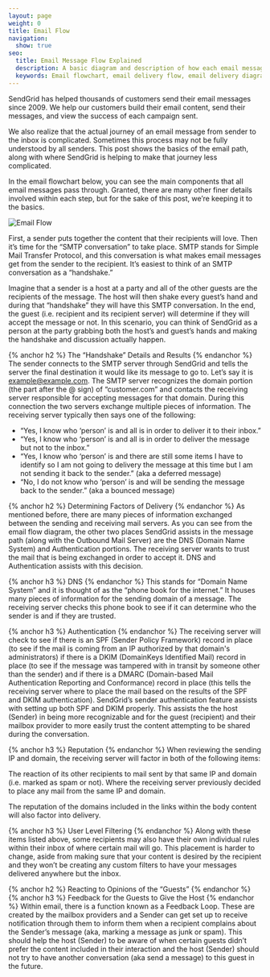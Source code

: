 ```yaml
---
layout: page
weight: 0
title: Email Flow
navigation:
  show: true
seo:
  title: Email Message Flow Explained
  description: A basic diagram and description of how each email message flows in general and through SendGrid
  keywords: Email flowchart, email delivery flow, email delivery diagram, basic email flow
---
```


SendGrid has helped thousands of customers send their email messages since 2009. We help our customers build their email content, send their messages, and view the success of each campaign sent.

We also realize that the actual journey of an email message from sender to the inbox  is complicated. Sometimes this process may not be fully understood by all senders. This post shows the basics of the email path, along with where SendGrid is helping to make that journey less complicated.

In the email flowchart below, you can see the main components that all email messages pass through. Granted, there are many other finer details involved within each step, but for the sake of this post, we’re keeping it to the basics.

![]({{root_url}}/img/MailFlow.png "Email Flow")

First, a sender puts together the content that their recipients will love. Then it’s time for the “SMTP conversation” to take place. SMTP stands for Simple Mail Transfer Protocol, and this conversation is what makes email messages get from the sender to the recipient. It’s easiest to think of an SMTP conversation as a “handshake.”

Imagine that a sender is a host at a party and all of the other guests are the recipients of the message. The host will then shake every guest’s hand and during that “handshake” they will have this SMTP conversation. In the end, the guest (i.e. recipient and its recipient server) will determine if they will accept the message or not. In this scenario, you can think of SendGrid as a person at the party grabbing both the host’s and guest’s hands and making the handshake and discussion actually happen.

{% anchor h2 %}	The “Handshake” Details and Results
{% endanchor %}	
The sender connects to the SMTP server through SendGrid and tells the server the final destination it would like its message to go to. Let’s say it is example@example.com. The SMTP server recognizes the domain portion (the part after the @ sign) of “customer.com” and contacts the receiving server responsible for accepting messages for that domain. During this connection the two servers exchange multiple pieces of information. The receiving server typically then says one of the following:

* “Yes, I know who ‘person’ is and all is in order to deliver it to their inbox.”
* “Yes, I know who ‘person’ is and all is in order to deliver the message but not to the inbox.”
* “Yes, I know who ‘person’ is and there are still some items I have to identify so I am not going to delivery the message at this time but I am not sending it back to the sender.” (aka a deferred message)
* “No, I do not know who ‘person’ is and will be sending the message back to the sender.” (aka a bounced message)

{% anchor h2 %}	Determining Factors of Delivery
{% endanchor %}	
As mentioned before, there are many pieces of information exchanged between the sending and receiving mail servers. As you can see from the email flow diagram, the other two places SendGrid assists in the message path (along with the Outbound Mail Server) are the DNS (Domain Name System) and Authentication portions. The receiving server wants to trust the mail that is being exchanged in order to accept it. DNS and Authentication assists with this decision.

{% anchor h3 %}	DNS
{% endanchor %}	This stands for “Domain Name System” and it is thought of as the “phone book for the internet.” It houses many pieces of information for the sending domain of a message. The receiving server checks this phone book to see if it can determine who the sender is and if they are trusted.

{% anchor h3 %}	Authentication
{% endanchor %}	The receiving server will check to see if there is an SPF (Sender Policy Framework) record in place (to see if the mail is coming from an IP authorized by that domain's administrators) if there is a DKIM (DomainKeys Identified Mail) record in place (to see if the message was tampered with in transit by someone other than the sender) and if there is a DMARC (Domain-based Mail Authentication Reporting and Conformance) record in place (this tells the receiving server where to place the mail based on the results of the SPF and DKIM authentication). SendGrid’s sender authentication feature assists with setting up both SPF and DKIM properly. This assists the the host (Sender) in being more recognizable and for the guest (recipient) and their mailbox provider to more easily trust the content attempting to be shared during the conversation.

{% anchor h3 %}	Reputation
{% endanchor %}	When reviewing the sending IP and domain, the receiving server will factor in both of the following items:

The reaction of its other recipients to mail sent by that same IP and domain (i.e. marked as spam or not).
Where the receiving server previously decided to place any mail from the same IP and domain.

<call-out>

The reputation of the domains included in the links within the body content will also factor into delivery.

</call-out>

{% anchor h3 %}	User Level Filtering
{% endanchor %}	
Along with these items listed above, some recipients may also have their own individual rules within their inbox of where certain mail will go. This placement is harder to change, aside from making sure that your content is desired by the recipient and they won’t be creating any custom filters to have your messages delivered anywhere but the inbox.

{% anchor h2 %}	Reacting to Opinions of the “Guests”
{% endanchor %}	
{% anchor h3 %}	Feedback for the Guests to Give the Host
{% endanchor %}	Within email, there is a function known as a Feedback Loop. These are created by the mailbox providers and a Sender can get set up to receive notification through them to inform them when a recipient complains about the Sender’s message (aka, marking a message as junk or spam). This should help the host (Sender) to be aware of when certain guests didn’t prefer the content included in their interaction and the host (Sender) should not try to have another conversation (aka send a message) to this guest in the future.
